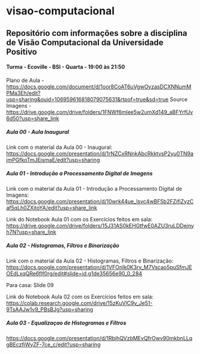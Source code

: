 # visao-computacional

## Repositório com informações sobre a disciplina de Visão Computacional da Universidade Positivo

#### Turma - Ecoville - BSI - Quarta - 19:00 às 21:50

Plano de Aula - https://docs.google.com/document/d/1oor8CoAT6uVgwOyzasDCXNNumMPMa3Eh/edit?usp=sharing&ouid=106959616818079075631&rtpof=true&sd=true
Source Imagens - https://drive.google.com/drive/folders/1FNWf6mlee5w2umXd149_aBFYrfUv6d50?usp=share_link

##### Aula 00 - Aula Inaugural
Link com o material da Aula 00 - Inaugural:
https://docs.google.com/presentation/d/1rNZCxRNnkAbcRkktvsP2yu0TN9ajmPGfkoTmJEjsmaE/edit?usp=sharing

##### Aula 01 - Introdução a Processamento Digital de Imagens
Link com o material da Aula 01 - Introdução a Processamento Digital de Imagens:
https://docs.google.com/presentation/d/10wrk44ue_lsvc4wBF5b2FZifiZyzCaf5qLh0ZXitoYA/edit?usp=share_link

Link do Notebook Aula 01 com os Exercícios feitos em sala:
https://drive.google.com/drive/folders/15J31AS0kEHGtfwE0AZU3ruLDDejnyh7N?usp=share_link

##### Aula 02 - Histogramas, Filtros e Binarização
Link com o material da Aula 02 - Histogramas, Filtros e Binarização:
https://docs.google.com/presentation/d/1VFOnIk0K3ry_M7Vscao5puSfmJEOEdLxqQRe6flf0rg/edit#slide=id.g1de35656e90_0_284

Para casa: Slide 09

Link do Notebook Aula 02 com os Exercícios feitos em sala:
https://colab.research.google.com/drive/15zKuVlC9v_Je51-9TsAAJw1v9_PBsBJg?usp=sharing

##### Aula 03 - Equalizaçao de Histogramas e Filtros
https://docs.google.com/presentation/d/1RbihQVzbMEvQfrOwv90mkbnLLqgBEczfiWyZF-7ce_c/edit?usp=sharing




